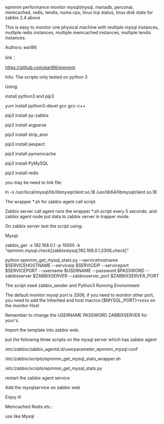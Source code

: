 epmmm performance monitor mysql(mysql, mariadb, percona), memcached, redis, tendis, numa cpu, linux tcp status, linux disk stats for zabbix 2.4 above

This is easy to monitor one physical machine with multiple mysql instances, multiple redis instances, multiple memcached instances, multiple tendis instances.

Authors: earl86

link：

https://github.com/earl86/epmmm

Info: The scripts only tested on python 3


Using:

install python3 and pip3

yum install python3-devel gcc gcc-c++

pip3 install py-zabbix

pip3 install argparse

pip3 install strip_ansi

pip3 install pexpect

pip3 install pymemcache

pip3 install PyMySQL

pip3 install redis

you may be need to link file:

ln -s /usr/local/mysql/lib/libmysqlclient.so.18 /usr/lib64/libmysqlclient.so.18


The wrapper *.sh for zabbix agent call script.

Zabbix server call agent runs the wrapper *.sh script every 5 seconds. and zabbix agent node put data to zabbix server in trapper mode.


On zabbix server test the script using:

Mysql:

zabbix_get -s 192.168.0.1 -p 10050 -k "epmmm.mysql.check[zabbixmysql,192.168.0.1,3306,check]"

python epmmm_get_mysql_stats.py --servicehostname $SERVICEHOSTNAME --serviceip $SERVICEIP --serviceport $SERVICEPORT --username $USERNAME --password $PASSWORD --zabbixserver $ZABBIXSERVER --zabbixserver_port $ZABBIXSERVER_PORT

The script need zabbix_sender and Python3 Running Environment

The default monitor mysql port is 3306, if you need to monitor other port, you need to add the Inherited and host macros:{$MYSQL_PORT}=xxxx on the monitor Host

Remember to change the USERNAME PASSWORD ZABBIXSERVER for your's.

Import the template into zabbix web.

put the following three scripts on the mysql server which has zabbix agent

/etc/zabbix/zabbix_agentd.d/userparameter_epmmm_mysql.conf

/etc/zabbix/scripts/epmmm_get_mysql_stats_wrapper.sh

/etc/zabbix/scripts/epmmm_get_mysql_stats.py

restart the zabbix agent service

Add the mysqlservice on zabbix web 

Enjoy it!


Memcached Redis etc.:

use like Mysql 


